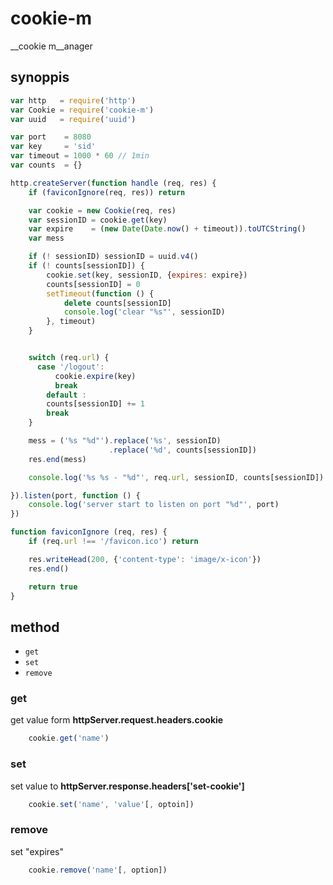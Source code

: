 # cookie-m

__cookie m__anager

## synoppis

```js
var http   = require('http')
var Cookie = require('cookie-m')
var uuid   = require('uuid')

var port    = 8080
var key     = 'sid'
var timeout = 1000 * 60 // 1min
var counts  = {}

http.createServer(function handle (req, res) {
    if (faviconIgnore(req, res)) return

    var cookie = new Cookie(req, res)
    var sessionID = cookie.get(key)
    var expire    = (new Date(Date.now() + timeout)).toUTCString()
    var mess

    if (! sessionID) sessionID = uuid.v4()
    if (! counts[sessionID]) {
        cookie.set(key, sessionID, {expires: expire})
        counts[sessionID] = 0
        setTimeout(function () {
            delete counts[sessionID]
            console.log('clear "%s"', sessionID)
        }, timeout)
    }


    switch (req.url) {
      case '/logout':
          cookie.expire(key)
          break
        default :
        counts[sessionID] += 1
        break
    }

    mess = ('%s "%d"').replace('%s', sessionID)
                      .replace('%d', counts[sessionID])
    res.end(mess)

    console.log('%s %s - "%d"', req.url, sessionID, counts[sessionID])

}).listen(port, function () {
    console.log('server start to listen on port "%d"', port)
})

function faviconIgnore (req, res) {
    if (req.url !== '/favicon.ico') return

    res.writeHead(200, {'content-type': 'image/x-icon'})
    res.end()

    return true
}

```

## method

- `get`
- `set`
- `remove`

### get

get value form __httpServer.request.headers.cookie__

```js
    cookie.get('name')
```

### set

set value to __httpServer.response.headers['set-cookie']__

```js
    cookie.set('name', 'value'[, optoin])
```

### remove

set "expires"

```js
    cookie.remove('name'[, option])
````
